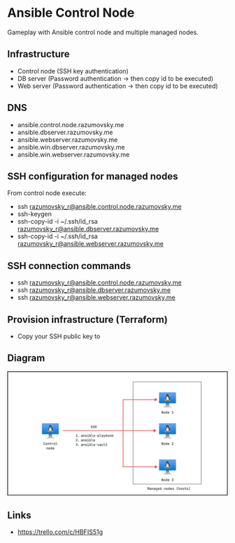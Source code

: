 # Ansible Control Node

Gameplay with Ansible control node and multiple managed nodes.

## Infrastructure

- Control node (SSH key authentication)
- DB server (Password authentication -> then copy id to be executed)
- Web server (Password authentication -> then copy id to be executed)

## DNS

- ansible.control.node.razumovsky.me
- ansible.dbserver.razumovsky.me
- ansible.webserver.razumovsky.me
- ansible.win.dbserver.razumovsky.me
- ansible.win.webserver.razumovsky.me

## SSH configuration for managed nodes

From control node execute:

- ssh razumovsky_r@ansible.control.node.razumovsky.me
- ssh-keygen
- ssh-copy-id -i ~/.ssh/id_rsa razumovsky_r@ansible.dbserver.razumovsky.me
- ssh-copy-id -i ~/.ssh/id_rsa razumovsky_r@ansible.webserver.razumovsky.me

## SSH connection commands

- ssh razumovsky_r@ansible.control.node.razumovsky.me
- ssh razumovsky_r@ansible.dbserver.razumovsky.me
- ssh razumovsky_r@ansible.webserver.razumovsky.me

## Provision infrastructure (Terraform)

- Copy your SSH public key to 

## Diagram

![ansible_concept](./img/Ansible_concept.png)

## Links

- https://trello.com/c/HBFIS51g